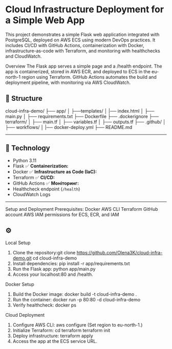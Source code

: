 # Cloud Infrastructure Deployment for a Simple Web App

This project demonstrates a simple Flask web application integrated with PostgreSQL, deployed on AWS ECS using modern DevOps practices. It includes CI/CD with GitHub Actions, containerization with Docker, infrastructure-as-code with Terraform, and monitoring with healthchecks and CloudWatch.

Overview
The Flask app serves a simple page and a /health endpoint. The app is containerized, stored in AWS ECR, and deployed to ECS in the eu-north-1 region using Terraform. GitHub Actions automates the build and deployment pipeline, with monitoring via AWS CloudWatch.

## 📂 Structure

cloud-infra-demo/
├── app/
│ ├──templates/
│ |── index.html
│ ├── main.py
│ ├── requirements.txt
├── Dockerfile
├── .dockerignore
├── terraform/
│ ├── main.tf
│ ├── variables.tf
│ ├── outputs.tf
├── .github/
│ ├── workflows/
│ |── docker-deploy.yml
├── README.md

---

## 🧩 Technology

- Python 3.11
- Flask
  ✅ **Containerization:**
- Docker
  ✅ **Infrastructure as Code (IaC):**
- Terraform
  ✅ **CI/CD:**
- GitHub Actions
  ✅ **Моніторинг:**
- Healthcheck endpoint (`/health`)
- CloudWatch Logs

---

Setup and Deployment
Prerequisites:
Docker
AWS CLI
Terraform
GitHub account
AWS IAM permissions for ECS, ECR, and IAM

## ⚙️

Local Setup

1. Clone the repository:git clone https://github.com/Olena3K/cloud-infra-demo.git
   cd cloud-infra-demo
2. Install dependencies:
   pip install -r app/requirements.txt
3. Run the Flask app:
   python app/main.py
4. Access your localhost:80 and /health.

Docker Setup

1. Build the Docker image:
   docker build -t cloud-infra-demo .
2. Run the container:
   docker run -p 80:80 -d cloud-infra-demo
3. Verify healthcheck:
   docker ps

Cloud Deployment

1. Configure AWS CLI:
   aws configure
   (Set region to eu-north-1.)
2. Initialize Terraform:
   cd terraform
   terraform init
3. Deploy infrastructure:
   terraform apply
4. Access the app at the ECS service URL.
